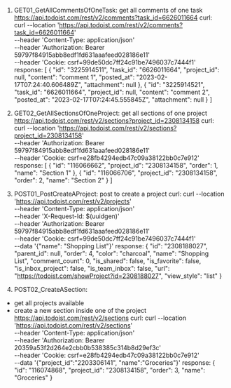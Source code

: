 1. GET01_GetAllCommentsOfOneTask:
get all comments of one task
https://api.todoist.com/rest/v2/comments?task_id=6626011664
curl: 
curl --location 'https://api.todoist.com/rest/v2/comments?task_id=6626011664' \
--header 'Content-Type: application/json' \
--header 'Authorization: Bearer 59797f84915abb8edf1fd631aaafeed028186e11' \
--header 'Cookie: csrf=99de50dc7ff24c91be7496037c7444f1'
response: 
[ { "id": "3225914511", "task_id": "6626011664", "project_id": null, "content": "comment 1", "posted_at": "2023-02-17T07:24:40.606489Z", "attachment": null }, { "id": "3225914521", "task_id": "6626011664", "project_id": null, "content": "comment 2", "posted_at": "2023-02-17T07:24:45.555845Z", "attachment": null } ]

2. GET02_GetAllSectionsOfOneProject:
get all sections of one project
https://api.todoist.com/rest/v2/sections?project_id=2308134158
curl:
curl --location 'https://api.todoist.com/rest/v2/sections?project_id=2308134158' \
--header 'Authorization: Bearer 59797f84915abb8edf1fd631aaafeed028186e11' \
--header 'Cookie: csrf=e28fb4294edb47c09a38122bb0c7e912'
response:
[ { "id": "116066662", "project_id": "2308134158", "order": 1, "name": "Section 1" }, { "id": "116066706", "project_id": "2308134158", "order": 2, "name": "Section 2" } ]

3. POST01_PostCreateAProject:
post to create a project
curl:
curl --location 'https://api.todoist.com/rest/v2/projects' \
--header 'Content-Type: application/json' \
--header 'X-Request-Id: $(uuidgen)' \
--header 'Authorization: Bearer 59797f84915abb8edf1fd631aaafeed028186e11' \
--header 'Cookie: csrf=99de50dc7ff24c91be7496037c7444f1' \
--data '{"name": "Shopping List"}'
response:
{ "id": "2308188027", "parent_id": null, "order": 4, "color": "charcoal", "name": "Shopping List", "comment_count": 0, "is_shared": false, "is_favorite": false, "is_inbox_project": false, "is_team_inbox": false, "url": "https://todoist.com/showProject?id=2308188027", "view_style": "list" }

4. POST02_CreateASection:
- get all projects available
- create a new section inside one of the project
https://api.todoist.com/rest/v2/sections
curl: 
curl --location 'https://api.todoist.com/rest/v2/sections' \
--header 'Content-Type: application/json' \
--header 'Authorization: Bearer 20359a53f2d264e2cbb0b538385c314b8d29ef3c' \
--header 'Cookie: csrf=e28fb4294edb47c09a38122bb0c7e912' \
--data '{"project_id":"2203306141", "name":"Groceries"}'
response:
{ "id": "116074868", "project_id": "2308134158", "order": 3, "name": "Groceries" }
